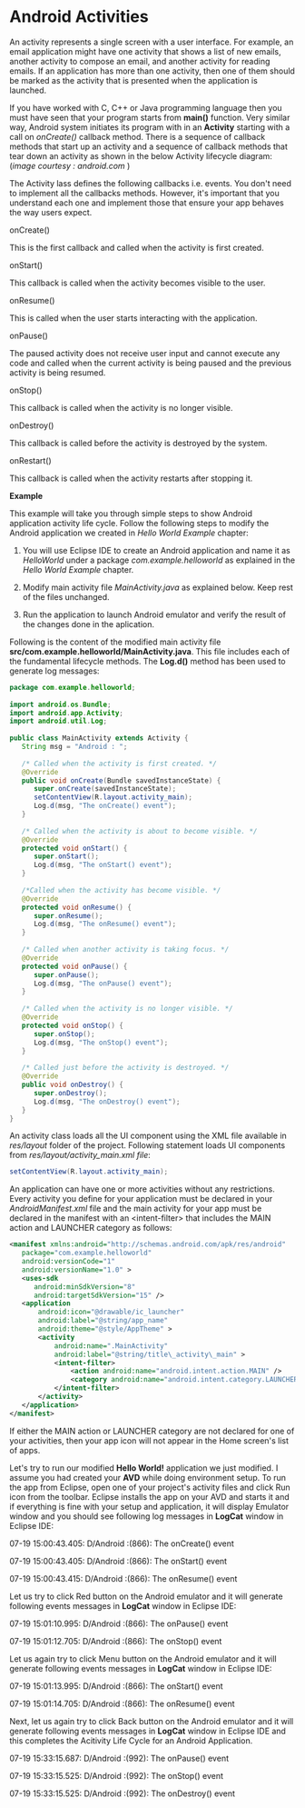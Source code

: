 
# Android Activities

An activity represents a single screen with a user interface. For example, an email application might have one activity that shows a list of new emails, another activity to compose an email, and another activity for reading emails. If an application has more than one activity, then one of them should be marked as the activity that is presented when the application is launched.

If you have worked with C, C++ or Java programming language then you must have seen that your program starts from **main()** function. Very similar way, Android system initiates its program with in an **Activity** starting with a call on _onCreate()_ callback method. There is a sequence of callback methods that start up an activity and a sequence of callback methods that tear down an activity as shown in the below Activity lifecycle diagram: (_image courtesy : android.com_ )

The Activity lass defines the following callbacks i.e. events. You don't need to implement all the callbacks methods. However, it's important that you understand each one and implement those that ensure your app behaves the way users expect.

onCreate()

This is the first callback and called when the activity is first created.

onStart()

This callback is called when the activity becomes visible to the user.

onResume()

This is called when the user starts interacting with the application.

onPause()

The paused activity does not receive user input and cannot execute any code and called when the current activity is being paused and the previous activity is being resumed.

onStop()

This callback is called when the activity is no longer visible.

onDestroy()

This callback is called before the activity is destroyed by the system.

onRestart()

This callback is called when the activity restarts after stopping it.

**Example**

This example will take you through simple steps to show Android application activity life cycle. Follow the following steps to modify the Android application we created in _Hello World Example_ chapter:

1. You will use Eclipse IDE to create an Android application and name it as _HelloWorld_ under a package _com.example.helloworld_ as explained in the _Hello World Example_ chapter.

2. Modify main activity file _MainActivity.java_ as explained below. Keep rest of the files unchanged.

3. Run the application to launch Android emulator and verify the result of the changes done in the aplication.

Following is the content of the modified main activity file **src/com.example.helloworld/MainActivity.java**. This file includes each of the fundamental lifecycle methods. The **Log.d()** method has been used to generate log messages:

```java 
package com.example.helloworld;
 
import android.os.Bundle;
import android.app.Activity;
import android.util.Log;
 
public class MainActivity extends Activity {
   String msg = "Android : ";
  
   /* Called when the activity is first created. */
   @Override
   public void onCreate(Bundle savedInstanceState) {
      super.onCreate(savedInstanceState);
      setContentView(R.layout.activity_main);
      Log.d(msg, "The onCreate() event");
   }
 
   /* Called when the activity is about to become visible. */
   @Override
   protected void onStart() {
      super.onStart();
      Log.d(msg, "The onStart() event");
   }
 
   /*Called when the activity has become visible. */
   @Override
   protected void onResume() {
      super.onResume();
      Log.d(msg, "The onResume() event");
   }
 
   /* Called when another activity is taking focus. */
   @Override
   protected void onPause() {
      super.onPause();
      Log.d(msg, "The onPause() event");
   }
 
   /* Called when the activity is no longer visible. */
   @Override
   protected void onStop() {
      super.onStop();
      Log.d(msg, "The onStop() event");
   }
 
   /* Called just before the activity is destroyed. */
   @Override
   public void onDestroy() {
      super.onDestroy();
      Log.d(msg, "The onDestroy() event");
   }
}
```
  

An activity class loads all the UI component using the XML file available in _res/layout_ folder of the project. Following statement loads UI components from _res/layout/activity_main.xml file_:
```java
setContentView(R.layout.activity_main);
```
An application can have one or more activities without any restrictions. Every activity you define for your application must be declared in your _AndroidManifest.xml_ file and the main activity for your app must be declared in the manifest with an &lt;intent-filter> that includes the MAIN action and LAUNCHER category as follows:
```xml
<manifest xmlns:android="http://schemas.android.com/apk/res/android"
   package="com.example.helloworld"
   android:versionCode="1"
   android:versionName="1.0" >
   <uses-sdk
      android:minSdkVersion="8"
      android:targetSdkVersion="15" />
   <application
       android:icon="@drawable/ic_launcher"
       android:label="@string/app_name"
       android:theme="@style/AppTheme" >
       <activity
           android:name=".MainActivity"
           android:label="@string/title\_activity\_main" >
           <intent-filter>
               <action android:name="android.intent.action.MAIN" />
               <category android:name="android.intent.category.LAUNCHER"/>
           </intent-filter>
       </activity>
   </application>
</manifest>
```
If either the MAIN action or LAUNCHER category are not declared for one of your activities, then your app icon will not appear in the Home screen's list of apps.

Let's try to run our modified **Hello World!** application we just modified. I assume you had created your **AVD** while doing environment setup. To run the app from Eclipse, open one of your project's activity files and click Run icon from the toolbar. Eclipse installs the app on your AVD and starts it and if everything is fine with your setup and application, it will display Emulator window and you should see following log messages in **LogCat** window in Eclipse IDE:

07-19 15:00:43.405: D/Android :(866): The onCreate() event

07-19 15:00:43.405: D/Android :(866): The onStart() event

07-19 15:00:43.415: D/Android :(866): The onResume() event

Let us try to click Red button on the Android emulator and it will generate following events messages in **LogCat** window in Eclipse IDE:

07-19 15:01:10.995: D/Android :(866): The onPause() event

07-19 15:01:12.705: D/Android :(866): The onStop() event

Let us again try to click Menu button on the Android emulator and it will generate following events messages in **LogCat** window in Eclipse IDE:

07-19 15:01:13.995: D/Android :(866): The onStart() event

07-19 15:01:14.705: D/Android :(866): The onResume() event

Next, let us again try to click Back button on the Android emulator and it will generate following events messages in **LogCat** window in Eclipse IDE and this completes the Acitivity Life Cycle for an Android Application.

07-19 15:33:15.687: D/Android :(992): The onPause() event

07-19 15:33:15.525: D/Android :(992): The onStop() event

07-19 15:33:15.525: D/Android :(992): The onDestroy() event
